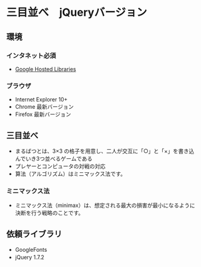 三目並べ　jQueryバージョン
======

## 環境

### インタネット必須
- [Google Hosted Libraries](https://developers.google.com/speed/libraries/devguide)

### ブラウザ
- Internet Explorer 10+
- Chrome 最新バージョン
- Firefox 最新バージョン

## 三目並べ

- まるばつとは、3×3 の格子を用意し、二人が交互に「○」と「×」を書き込んでいき3つ並べるゲームである
- プレヤーとコンピュータの対戦の対応
- 算法（アルゴリズム）はミニマックス法です。

### ミニマックス法
- ミニマックス法（minimax）は、想定される最大の損害が最小になるように決断を行う戦略のことです。

## 依頼ライブラリ
- GoogleFonts　
- jQuery 1.7.2　
